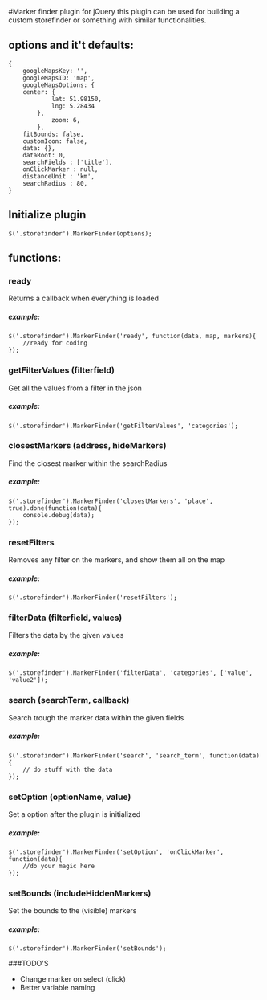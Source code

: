 #Marker finder plugin for jQuery
this plugin can be used for building a custom storefinder or something with similar functionalities.

## options and it't defaults:

	{
		googleMapsKey: '',
		googleMapsID: 'map',
		googleMapsOptions: {
		center: {
				lat: 51.98150,
				lng: 5.28434
			},
				zoom: 6,
			},
		fitBounds: false,
		customIcon: false,
		data: {},
		dataRoot: 0,
		searchFields : ['title'],
		onClickMarker : null,
		distanceUnit : 'km',
		searchRadius : 80,
	}

## Initialize plugin
    $('.storefinder').MarkerFinder(options);

## functions:

### ready
Returns a callback when everything is loaded

##### example:
    $('.storefinder').MarkerFinder('ready', function(data, map, markers){
        //ready for coding
    });

### getFilterValues (filterfield)
Get all the values from a filter in the json

##### example:
    $('.storefinder').MarkerFinder('getFilterValues', 'categories');

### closestMarkers (address, hideMarkers)
Find the closest marker within the searchRadius

##### example:
    $('.storefinder').MarkerFinder('closestMarkers', 'place', true).done(function(data){
        console.debug(data);
    });

### resetFilters
Removes any filter on the markers, and show them all on the map

##### example:
    $('.storefinder').MarkerFinder('resetFilters');

### filterData (filterfield, values)
Filters the data by the given values

##### example:
    $('.storefinder').MarkerFinder('filterData', 'categories', ['value', 'value2']);

### search (searchTerm, callback)
Search trough the marker data within the given fields

##### example:
    $('.storefinder').MarkerFinder('search', 'search_term', function(data){
        // do stuff with the data
    });

### setOption (optionName, value)
Set a option after the plugin is initialized

##### example:
    $('.storefinder').MarkerFinder('setOption', 'onClickMarker', function(data){
        //do your magic here
    });

### setBounds (includeHiddenMarkers)
Set the bounds to the (visible) markers

##### example:
    $('.storefinder').MarkerFinder('setBounds');


###TODO'S
* Change marker on select (click)
* Better variable naming
